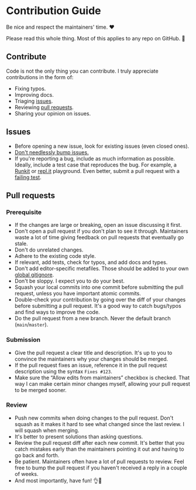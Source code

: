 # Contribution Guide

Be nice and respect the maintainers' time. ❤️

Please read this whole thing. Most of this applies to any repo on GitHub. 🙏

## Contribute

Code is not the only thing you can contribute. I truly appreciate contributions in the form of:

- Fixing typos.
- Improving docs.
- Triaging [issues](https://github.com/search?o=desc&q=user:sindresorhus+user:xojs+user:chalk+is:issue+is:open&s=updated&type=Issues).
- Reviewing [pull requests](https://github.com/search?o=desc&q=user:sindresorhus+user:xojs+user:chalk+is:pr+is:open&s=updated&type=Issues).
- Sharing your opinion on issues.

## Issues

- Before opening a new issue, look for existing issues (even closed ones).
- [Don't needlessly bump issues.](https://medium.com/sindre-sorhus/issue-bumping-e3b9740e2a0)
- If you're reporting a bug, include as much information as possible. Ideally, include a test case that reproduces the bug. For example, a [Runkit](https://runkit.com) or [repl.it](https://repl.it) playground. Even better, submit a pull request with a [failing test](https://github.com/avajs/ava/blob/master/docs/01-writing-tests.md#failing-tests).

## Pull requests

### Prerequisite

- If the changes are large or breaking, open an issue discussing it first.
- Don't open a pull request if you don't plan to see it through. Maintainers waste a lot of time giving feedback on pull requests that eventually go stale.
- Don't do unrelated changes.
- Adhere to the existing code style.
- If relevant, add tests, check for typos, and add docs and types.
- Don't add editor-specific metafiles. Those should be added to your own [global gitignore](https://gist.github.com/subfuzion/db7f57fff2fb6998a16c).
- Don't be sloppy. I expect you to do your best.
- Squash your local commits into one commit before submitting the pull request, unless you have important atomic commits.
- Double-check your contribution by going over the diff of your changes before submitting a pull request. It's a good way to catch bugs/typos and find ways to improve the code.
- Do the pull request from a new branch. Never the default branch (`main`/`master`).

### Submission

- Give the pull request a clear title and description. It's up to you to convince the maintainers why your changes should be merged.
- If the pull request fixes an issue, reference it in the pull request description using the syntax `Fixes #123`.
- Make sure the “Allow edits from maintainers” checkbox is checked. That way I can make certain minor changes myself, allowing your pull request to be merged sooner.

### Review

- Push new commits when doing changes to the pull request. Don't squash as it makes it hard to see what changed since the last review. I will squash when merging.
- It's better to present solutions than asking questions.
- Review the pull request diff after each new commit. It's better that you catch mistakes early than the maintainers pointing it out and having to go back and forth.
- Be patient. Maintainers often have a lot of pull requests to review. Feel free to bump the pull request if you haven't received a reply in a couple of weeks.
- And most importantly, have fun! 👌🎉
